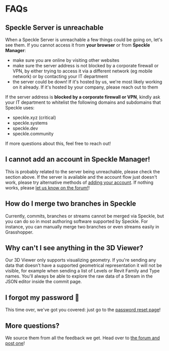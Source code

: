 # FAQs

## Speckle Server is unreachable

When a Speckle Server is unreachable a few things could be going on, let's see them.
If you cannot access it from **your browser** or from **Speckle Manager**:

- make sure you are online by visiting other websites
- make sure the server address is not blocked by a corporate firewall or VPN, by either trying to access it via a different network (eg mobile network) or by contacting your IT department
- the server could be down! If it's hosted by us, we're most likely working on it already. If it's hosted by your company, please reach out to them

If the server address is **blocked by a corporate firewall or VPN**, kindly ask your IT department to whitelist the following domains and subdomains that Speckle uses: 

- speckle.xyz (critical)
- speckle.systems
- speckle.dev
- speckle.community

If more questions about this, feel free to reach out!

## I cannot add an account in Speckle Manager!

This is probably related to the server being unreachable, please check the section above.
If the server is available and the account flow just doesn't work, please try alternative methods of [adding your account](/user/manager).
If nothing works, please [let us know on the forum!](https://speckle.community)!  

## How do I merge two branches in Speckle

Currently, commits, branches or streams cannot be merged via Speckle, but you can do so in most authoring software supported by Speckle. For instance, you can manually merge two branches or even streams easily in Grasshopper.

## Why can't I see anything in the 3D Viewer?

Our 3D Viewer only supports visualizing geometry. If you're sending any data that doesn't have a supported geometrical representation it will not be visible, for example when sending a list of Levels or Revit Family and Type names. You'll always be able to explore the raw data of a Stream in the JSON editor inside the commit page.


## I forgot my password 🤔

This time over, we've got you covered: just go to the [password reset page](https://speckle.xyz/authn/resetpassword)!

## More questions? 

We source them from all the feedback we get. Head over to [the forum and post one](https://speckle.community)!  